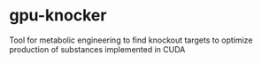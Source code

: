# gpu-knocker
Tool for metabolic engineering to find knockout targets to optimize production of substances implemented in CUDA
